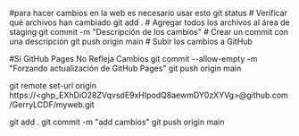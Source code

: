 
#para hacer cambios en la web es necesario usar esto 
git status                         # Verificar qué archivos han cambiado
git add .                           # Agregar todos los archivos al área de staging
git commit -m "Descripción de los cambios"  # Crear un commit con una descripción
git push origin main                # Subir los cambios a GitHub


#Si GitHub Pages No Refleja Cambios
git commit --allow-empty -m "Forzando actualización de GitHub Pages"
git push origin main



git remote set-url origin https://<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>@github.com/GerryLCDF/myweb.git


git add .
git commit -m "add cambios"
git push origin main
